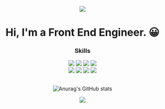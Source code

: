 
<div align='center'>
<img src="https://capsule-render.vercel.app/api?type=waving&color=auto&height=300&section=header%20render&fontSize=90&text=Daehwan's%20Github" />

  
  #  Hi, I'm a Front End Engineer. 😀
  
  ### Skills

  <div>
  <img src="https://img.shields.io/badge/HTML5-orange?style=flat&logo=html5&logoColor=white"/>
  <img src="https://img.shields.io/badge/CSS3-lightblue?style=flat&logo=css3&logoColor=white"/>
  <img src="https://img.shields.io/badge/Javascript-yellow?style=flat&logo=javascript&logoColor=white"/>
  <img src="https://img.shields.io/badge/Typescript-blue?style=flat&logo=typescript&logoColor=white"/>
  </div>
  <img src="https://img.shields.io/badge/React-skyblue?style=flat&logo=react&logoColor=white"/>
  <img src="https://img.shields.io/badge/ReactNative-blue?style=flat&logo=react&logoColor=white"/>
  <img src="https://img.shields.io/badge/NextJS-darkblue?style=flat&logo=nextdotjs&logoColor=#000000"/>
  <img src="https://img.shields.io/badge/Storybook-pink?style=flat&logo=StoryBook&logoColor=#FF4785"/>

  
  <br/>
  <br/>
  

  ![Anurag's GitHub stats](https://github-readme-stats.vercel.app/api?username=daehwan2&show_icons=true&theme=radical)



<img src="https://capsule-render.vercel.app/api?type=wave&color=auto&height=200&section=footer&text=%20%20%20&fontSize=90)" />


  </div>
